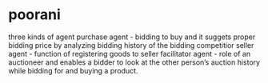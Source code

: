 # poorani
three kinds of agent
purchase agent - bidding to buy and it suggets proper bidding price by analyzing bidding history of the bidding competitior
seller agent - function of registering goods to seller
facilitator agent - role of an auctioneer and enables a bidder to look at the other person’s auction history while bidding for and buying a product.
